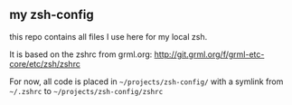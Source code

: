 my zsh-config
-------------

this repo contains all files I use here for my local zsh.

It is based on the zshrc from grml.org:
<http://git.grml.org/f/grml-etc-core/etc/zsh/zshrc>

For now, all code is placed in
 `~/projects/zsh-config/`
with a symlink from
 `~/.zshrc`
to 
 `~/projects/zsh-config/zshrc`
